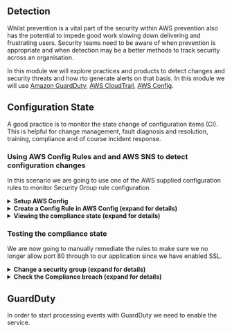 ## Detection

Whilst prevention is a vital part of the security within AWS prevention also has the potential to impede good work slowing down delivering and frustrating users. Security teams need to be aware of when prevention is appropriate and when detection may be a better methods to track security across an organisation.

In this module we will explore practices and products to detect changes and security threats and how rto generate alerts on that basis. In this module we will use [Amazon GuardDuty](https://aws.amazon.com/guardduty/), [AWS CloudTrail](https://aws.amazon.com/cloudtrail/), [AWS Config](https://aws.amazon.com/config/).

## Configuration State

A good practice is to monitor the state change of configuration items (CI). This is helpful for change management, fault diagnosis and resolution, training, compliance and of course incident response.

### Using AWS Config Rules and and AWS SNS to detect configuration changes

In this scenario we are going to use one of the AWS supplied configuration rules to monitor Security Group rule configuration.

<details>
<summary><strong>Setup AWS Config</strong></summary><p>

1. In the AWS Console open the Config service, ensuring that you have selected a region where the items you wish to monitor are present

1. Press **Get started**
    ![get started](https://github.com/charliejllewellyn/aws-security-workshop/blob/master/images/detection/config-get-started.png)

1. The defaults are useful here but we shall add in monitoring of Identity and Access Management resources (IAM)

1. Under **Resource types to record** check the tick box beside **Include global resources (e.g. AWS IAM resource)**
    ![config settings](https://github.com/charliejllewellyn/aws-security-workshop/blob/master/images/detection/config-settings.png)

1. We shall let Config create the Amazon S3 bucket for us but we shall add in Amazon SNS notification of changes

1. Check the tick box beside **Stream configuration changes and notifications to an Amazon SNS topic.**

1. Let Config create the topic and choose a name which matches the naming policy for your organisation

    ![config topic](https://github.com/charliejllewellyn/aws-security-workshop/blob/master/images/detection/config-topic.png)

1. Let Config create a role for you. Choose a name which matches the naming policy for your organisation

    ![config role](https://github.com/charliejllewellyn/aws-security-workshop/blob/master/images/detection/config-role.png)

1. Press **Next**

1. We will not choose any default rules to apply yet, so press **Next**

1. On the **Review** screen check that you are satisfied and press **Confirm** if so. If not, press **Previous** to go back a screen and make changes to your satisfaction.
    ![config confirm](https://github.com/charliejllewellyn/aws-security-workshop/blob/master/images/detection/config-confirm.png)

1. After a short period of time, Config will be setup and you will be brought to the dashboard
    ![config dashboard](https://github.com/charliejllewellyn/aws-security-workshop/blob/master/images/detection/config-dash.png)

</p></details>

<details>
<summary><strong>Create a Config Rule in AWS Config (expand for details)</strong></summary><p>

1. In the AWS Console open the Config service, ensuring that you have selected a region where the items you wish to monitor are present

1. Select **Rules** from the left hand menu

1. Press the **Add rule** button ![add rule](https://github.com/charliejllewellyn/aws-security-workshop/blob/master/images/detection/add-rule.png)

1. Type **security group** in the search field and click the **restricted-common-ports** boxout which appears
    ![restrict ports](https://github.com/charliejllewellyn/aws-security-workshop/blob/master/images/detection/restricted-common-ports.png)

1. Update the **Name** to identify it as part of the workshop, **security-workshop-restricted-common-ports**
    ![name rule](https://github.com/charliejllewellyn/aws-security-workshop/blob/master/images/detection/rule-name.png)

1. We shall leave the Trigger section as it is in this case. For creating custom rules where a smaller sub-section of a particular resource should be monitored, or where a periodic check is desired then these [options should be revisited](https://docs.aws.amazon.com/config/latest/developerguide/evaluate-config_develop-rules.html).
AWS have [a repository of custom rules here](https://github.com/awslabs/aws-config-rules).

1. Under **Scope of changes**, select **Tags** and enter **ProjectName** as the **Tag Key** and **Securityworkshop** as the **Tag Value**. This will restrict the rule to only run against the resources we have created in the workshop.
    ![trigger config](https://github.com/charliejllewellyn/aws-security-workshop/blob/master/images/detection/rule-trigger-config.png)

1. Under **Rule parameters** we want to change **blockedPort3** from 3389 to **80**. The Rule parameters in this case are the TCP ports which should not be permitted. If these rules are added to a security group then the resource will be in breach of compliance.
    ![ports to avoid](https://github.com/charliejllewellyn/aws-security-workshop/blob/master/images/detection/rule-port-config.png)

1. Click **Save**.

</p></details>

<details>
<summary><strong>Viewing the compliance state (expand for details)</strong></summary><p>

You will now see the Rules section once more, with the rule you have just created added in and showing a Compliance state of **Evaluating...**.

Evaluation will take a couple of minutes and the UI will update to reflect the new state of **Noncompliant**. You can click the **Refresh** icon if you do not see the page update.

To see the state of the Security Groups which are being monitored for compliance, click the rule name. In our example here that is **security-workshop-restricted-common-ports**.

![Noncompliant rule](https://github.com/charliejllewellyn/aws-security-workshop/blob/master/images/detection/Config_non-compliant.png)

</p></details>

### Testing the compliance state

We are now going to manually remediate the rules to make sure we no longer allow port 80 through to our application since we have enabled SSL.

<details>
<summary><strong>Change a security group (expand for details)</strong></summary><p>

1. In the AWS Console open the EC2 service and select **Security Groups** from the left hand menu

1. Place a check next to the **Group ID** for the **securityImmersionDay-loadBalancer**, for example
    ![sg list](https://github.com/charliejllewellyn/aws-security-workshop/blob/master/images/detection/Config_sg_amend.png)

1. Click **Inbound** in the ribbon below

1. Click **Edit** then click **Add Rule**

1. Delete the **HTTP** rule by clicking the cross to the right and save the config.
![security group rule](https://github.com/charliejllewellyn/aws-security-workshop/blob/master/images/detection/security-group-rule.png)

1. Click **Save**

</details>
<details>
<summary><strong>Check the Compliance breach (expand for details)</strong></summary>

1. In the AWS Console open the Config Service

1. After a short period of time the Compliance state of the **security-workshop-restricted-common-ports** rule will change to **compliant resource(s)**
    ![sg rule list](https://github.com/charliejllewellyn/aws-security-workshop/blob/master/images/detection/compliant-rule-list.png)

1. Click on the **security-workshop-restricted-common-ports** rule name

1. In the **Resources Evaluated** section, click on the Security Group ID in the **Config Timeline** column for the **NonCompliant** resource
    ![sg rule shortlist](https://github.com/charliejllewellyn/aws-security-workshop/blob/master/images/detection/non-compliant-rule-shortlist.png)

1. Notice the timeline which shows the changes made to the Security Group
    ![sg timeline](https://github.com/charliejllewellyn/aws-security-workshop/blob/master/images/detection/sg-rule-timeline.png)

1. Click on the **Change** link below the most recent change and note that it reflects the change we made earlier
    ![sg change](https://github.com/charliejllewellyn/aws-security-workshop/blob/master/images/detection/sg-rule-change.png)

</details>
 
## GuardDuty

In order to start processing events with GuardDuty we need to enable the service.

